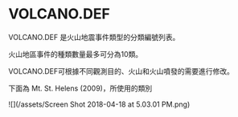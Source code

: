 # VOLCANO.DEF 

VOLCANO.DEF 是火山地震事件類型的分類編號列表。

火山地區事件的種類數量最多可分為10類。

VOLCANO.DEF可根據不同觀測目的、火山和火山噴發的需要進行修改。

下面為 Mt. St. Helens \(2009\)，所使用的類別

![](/assets/Screen Shot 2018-04-18 at 5.03.01 PM.png)

